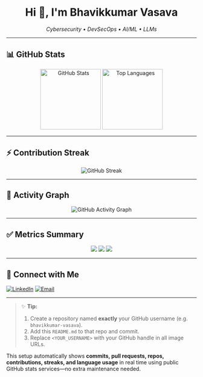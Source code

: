 <!-- Profile README – put this in a repo named exactly like your GitHub username -->

<h1 align="center">Hi 👋, I'm Bhavikkumar Vasava</h1>
<p align="center">
  <em>Cybersecurity • DevSecOps • AI/ML • LLMs</em>
</p>

---

## 📊 GitHub Stats

<p align="center">
  <!-- Overall GitHub stats -->
  <img src="https://github-readme-stats.vercel.app/api?username=CyberGod45&show_icons=true&hide_border=true&theme=tokyonight" alt="GitHub Stats" height="160"/>

  <!-- Most used languages -->
  <img src="https://github-readme-stats.vercel.app/api/top-langs/?username=CyberGod45&layout=compact&hide_border=true&theme=tokyonight" alt="Top Languages" height="160"/>
</p>

---

## ⚡ Contribution Streak

<p align="center">
  <img src="https://streak-stats.demolab.com?user=CyberGod45&theme=tokyonight&hide_border=true" alt="GitHub Streak"/>
</p>

---

## 🚀 Activity Graph

<p align="center">
  <img src="https://github-readme-activity-graph.vercel.app/graph?username=CyberGod45&theme=tokyo-night&hide_border=true" alt="GitHub Activity Graph"/>
</p>

---

## ✅ Metrics Summary
<!-- These shields update dynamically with your stats -->
<p align="center">
  <img src="https://img.shields.io/github/followers/CyberGod45?label=Followers&style=for-the-badge&color=00d4ff" />
  <img src="https://img.shields.io/github/stars/CyberGod45?label=Total%20Stars&style=for-the-badge&color=00ff99" />
  <img src="https://komarev.com/ghpvc/?username=CyberGod45&label=Profile%20Views&style=for-the-badge&color=green" />
</p>

---

## 🔗 Connect with Me
[![LinkedIn](https://img.shields.io/badge/LinkedIn-Bhavikkumar%20Vasava-0e76a8?style=for-the-badge&logo=linkedin)](https://www.linkedin.com/in/bhavikkumar-vasava-b9744922a)
[![Email](https://img.shields.io/badge/Email-bhavikvasava768%40gmail.com-red?style=for-the-badge&logo=gmail)](mailto:bhavikvasava768@gmail.com)

---

> ✨ **Tip:**  
> 1. Create a repository named **exactly** your GitHub username (e.g. `bhavikkumar-vasava`).  
> 2. Add this `README.md` to that repo and commit.  
> 3. Replace `<YOUR_USERNAME>` with your GitHub handle in all image URLs.

This setup automatically shows **commits, pull requests, repos, contributions, streaks, and language usage** in real time using public GitHub stats services—no extra maintenance needed.
